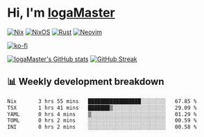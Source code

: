 # Hi, I'm [IogaMaster](https://youtube.com/IogaMaster)  

[![Nix](https://img.shields.io/badge/NIX-5277C3.svg?style=for-the-badge&logo=NixOS&logoColor=white)](https://builtwithnix.org/)
[![NixOS](https://img.shields.io/badge/NIXOS-5277C3.svg?style=for-the-badge&logo=NixOS&logoColor=white)](https://nixos.org/)
[![Rust](https://img.shields.io/badge/rust-%23000000.svg?style=for-the-badge&logo=rust&logoColor=white)](https://www.rust-lang.org/)
[![Neovim](https://img.shields.io/badge/NeoVim-%2357A143.svg?&style=for-the-badge&logo=neovim&logoColor=white)](https://github.com/neovim/neovim)

[![ko-fi](https://ko-fi.com/img/githubbutton_sm.svg)](https://ko-fi.com/X8X2P08GZ)

[![IogaMaster's GitHub stats](https://github-readme-stats.vercel.app/api?username=IogaMaster&show_icons=true&bg_color=1e1e2e&text_color=cdd6f4&icon_color=cba6f7&title_color=94e2d5)](https://github.com/IogaMaster)
[![GitHub Streak](https://streak-stats.demolab.com?user=IogaMaster&theme=catppuccin-mocha&hide_border=false&date_format=M%20j%5B%2C%20Y%5D)](https://git.io/streak-stats)


## 📊 Weekly development breakdown

<!--START_SECTION:wakaweek-->

```txt
Nix       3 hrs 55 mins   █████████████████░░░░░░░░   67.85 %
TSX       1 hrs 41 mins   ███████▒░░░░░░░░░░░░░░░░░   29.09 %
YAML      0 hrs 4 mins    ▒░░░░░░░░░░░░░░░░░░░░░░░░   01.29 %
TOML      0 hrs 2 mins    ░░░░░░░░░░░░░░░░░░░░░░░░░   00.59 %
INI       0 hrs 2 mins    ░░░░░░░░░░░░░░░░░░░░░░░░░   00.58 %
```

<!--END_SECTION:wakaweek-->

